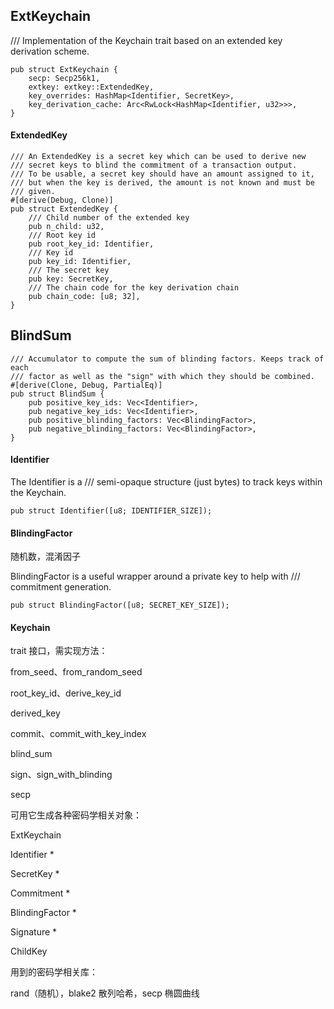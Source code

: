 ## ExtKeychain

/// Implementation of the Keychain trait based on an extended key derivation scheme.

```
pub struct ExtKeychain {
    secp: Secp256k1,
    extkey: extkey::ExtendedKey,
    key_overrides: HashMap<Identifier, SecretKey>,
    key_derivation_cache: Arc<RwLock<HashMap<Identifier, u32>>>,
}
```

#### ExtendedKey

```
/// An ExtendedKey is a secret key which can be used to derive new
/// secret keys to blind the commitment of a transaction output.
/// To be usable, a secret key should have an amount assigned to it,
/// but when the key is derived, the amount is not known and must be
/// given.
#[derive(Debug, Clone)]
pub struct ExtendedKey {
    /// Child number of the extended key
    pub n_child: u32,
    /// Root key id
    pub root_key_id: Identifier,
    /// Key id
    pub key_id: Identifier,
    /// The secret key
    pub key: SecretKey,
    /// The chain code for the key derivation chain
    pub chain_code: [u8; 32],
}
```

## BlindSum

```
/// Accumulator to compute the sum of blinding factors. Keeps track of each
/// factor as well as the "sign" with which they should be combined.
#[derive(Clone, Debug, PartialEq)]
pub struct BlindSum {
    pub positive_key_ids: Vec<Identifier>,
    pub negative_key_ids: Vec<Identifier>,
    pub positive_blinding_factors: Vec<BlindingFactor>,
    pub negative_blinding_factors: Vec<BlindingFactor>,
}
```

#### Identifier

The Identifier is a /// semi-opaque structure \(just bytes\) to track keys within the Keychain.

```
pub struct Identifier([u8; IDENTIFIER_SIZE]);
```

#### BlindingFactor

随机数，混淆因子

BlindingFactor is a useful wrapper around a private key to help with /// commitment generation.

```
pub struct BlindingFactor([u8; SECRET_KEY_SIZE]);
```

#### Keychain

trait 接口，需实现方法：

from\_seed、from\_random\_seed

root\_key\_id、derive\_key\_id

derived\_key

commit、commit\_with\_key\_index

blind\_sum

sign、sign\_with\_blinding

secp

可用它生成各种密码学相关对象：

ExtKeychain

Identifier \*

SecretKey \*

Commitment \*

BlindingFactor \*

Signature \*

ChildKey

用到的密码学相关库：

rand（随机），blake2 散列哈希，secp 椭圆曲线

